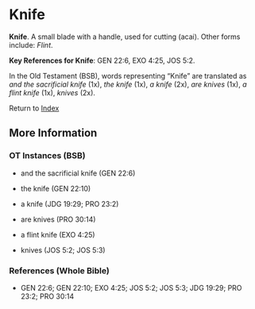 # Knife
**Knife**. 
A small blade with a handle, used for cutting (acai). 
Other forms include: 
*Flint*. 


**Key References for Knife**: 
GEN 22:6, EXO 4:25, JOS 5:2. 


In the Old Testament (BSB), words representing “Knife” are translated as 
*and the sacrificial knife* (1x), *the knife* (1x), *a knife* (2x), *are knives* (1x), *a flint knife* (1x), *knives* (2x). 




Return to [Index](00-Index.md)

## More Information

### OT Instances (BSB)

* and the sacrificial knife (GEN 22:6)

* the knife (GEN 22:10)

* a knife (JDG 19:29; PRO 23:2)

* are knives (PRO 30:14)

* a flint knife (EXO 4:25)

* knives (JOS 5:2; JOS 5:3)



### References (Whole Bible)

* GEN 22:6; GEN 22:10; EXO 4:25; JOS 5:2; JOS 5:3; JDG 19:29; PRO 23:2; PRO 30:14



